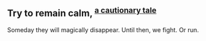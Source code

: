 ## Try to remain calm, <sup>[a cautionary tale](https://www.imdb.com/title/tt0114069/)</sup>

Someday they will magically disappear. Until then, we fight. Or run.

